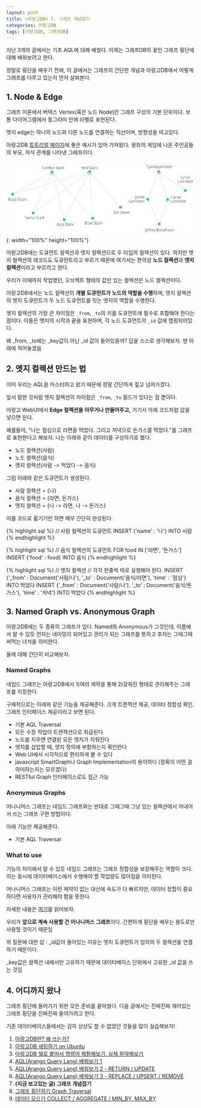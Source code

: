 ```yaml
---
layout: post
title: <아랑고DB> 7. 그래프 개념잡기
categories: 아랑고DB
tags: [아랑고DB, 그래프DB]
---
```

  
<div class="message">
지난 3개의 글에서는 기초 AQL에 대해 배웠다. 이제는 그래프DB의 꽃인 그래프 횡단에 대해 배워보려고 한다.
  
정말로 횡단을 배우기 전에, 이 글에서는 그래프의 간단한 개념과 아랑고DB에서 어떻게 그래프를 다루고 있는지 먼저 살펴본다. 
</div>

## 1. Node & Edge

그래프 이론에서 버텍스 Vertex(혹은 노드 Node)란 그래프 구성의 기본 단위이다. 보통 다이어그램에서 동그라미 안에 라벨로 표현된다. 

엣지 edge는 하나의 노드와 다른 노드를 연결하는 직선이며, 방향성을 띠고있다. 

아랑고DB [튜토리얼 페이지](https://www.arangodb.com/docs/stable/aql/tutorial-traversal.html)에 좋은 예시가 있어 가져왔다. 왕좌의 게임에 나온 주인공들의 부모, 자식 관계를 나타낸 그래프이다.

![Node and Edges](/public/img/arango-graph.png){: width="100%" height="100%"}

아랑고DB에는 도큐먼트 컬렉션과 엣지 컬렉션으로 두 타입의 컬렉션이 있다. 하지만 엣지 컬렉션의 레코드도 도큐먼트라고 부르기 때문에 여기서는 편의성 **노드 컬렉션**과 **엣지 컬렉션**이라고 부르려고 한다.

우리가 이때까지 작업했던, 오브젝트 형태의 값만 있는 컬렉션은 노드 컬렉션이다. 

아랑고DB에서는 노드 컬렉션의 **개별 도큐먼트가 노드의 역할을 수행**하며, 엣지 컬렉션의 엣지 도큐먼트가 두 노드 도큐먼트를 잇는 엣지의 역할을 수행한다.

엣지 컬렉션의 가장 큰 차이점은 `_from`, `_to`의 키를 도큐먼트에 필수로 포함해야 한다는 점이다. 이들은 엣지의 시작과 끝을 표현하며, 각 노드 도큐먼트의 `_id` 값에 맵핑되어있다.

<div class="exclamation">
왜 _from, _to에는 _key값이 아닌 _id 값이 들어있을까? 답을 스스로 생각해보자. 맨 아래에 적어놓겠음
</div>


## 2. 엣지 컬렉션 만드는 법

이미 우리는 AQL을 마스터하고 왔기 때문에 정말 간단하게 짚고 넘어가겠다. 

앞서 말한 것처럼 엣지 컬렉션의 차이점은 `_from`, `_to` 필드가 있다는 점 뿐이다.

아랑고 WebUI에서 **Edge 컬렉션을 아무거나 만들어주고,** 거기서 아래 코드처럼 값을 넣으면 된다.

예를들어, "나는 점심으로 라면을 먹었다. 그리고 저녁으로 돈가스를 먹었다."를 그래프로 표현한다고 해보자. 나는 아래와 같이 데이터를 구성하기로 했다.

- 노드 컬렉션(사람)
- 노드 컬렉션(음식)
- 엣지 컬렉션(사람 -> 먹었다 -> 음식)

그럼 아래와 같은 도큐먼트가 생성된다.

- 사람 컬렉션 = {나}
- 음식 컬렉션 = {라면, 돈가스}
- 엣지 컬렉션 = {나 -> 라면, 나 -> 돈가스}

이를 코드로 옮기기만 하면 매우 간단히 완성된다.

{% highlight sql %}
// 사람 컬렉션의 도큐먼트
INSERT {'name' : '나'} INTO 사람
{% endhighlight %}

{% highlight sql %}
// 음식 컬렉션의 도큐먼트
FOR food IN ['라면', '돈가스']
  INSERT {'food' : food} INTO 음식
{% endhighlight %}

{% highlight sql %}
// 엣지 컬렉션
// 각각 한줄씩 따로 실행해야 된다. 
INSERT {'_from' : Document('사람/나'), '_to' : Document('음식/라면'), 'time' : '점심'} INTO 먹었다
INSERT {'_from' : Document('사람/나'), '_to' : Document('음식/돈가스'), 'time' : '저녁'} INTO 먹었다
{% endhighlight %}


## 3. Named Graph vs. Anonymous Graph

아랑고DB에는 두 종류의 그래프가 있다. Named와 Anonymous가 그것인데, 이름에서 알 수 있듯 전자는 네이밍이 되어있고 관리가 되는 그래프를 뜻하고 후자는 그때그때 써먹는 녀석을 의미한다.

둘에 대해 간단히 비교해보자.

### Named Graphs
네임드 그래프는 아랑고DB에서 1)여러 제약을 통해 2)갖춰진 형태로 관리해주는 그래프를 지칭한다.

구체적으로는 아래와 같은 기능을 제공해준다. 크게 트랜잭션 제공, 데이터 정합성 확인, 그래프 인터페이스 제공이라고 보면 된다.

- 기본 AQL Traversal
- 모든 수정 작업이 트랜잭션으로 취급된다
- 노드를 지우면 연결된 모든 엣지가 지워진다
- 엣지를 삽입할 때, 엣지 정의에 부합하는지 확인한다
- Web UI에서 시각적으로 편리하게 볼 수 있다
- javascript SmartGraph나 Graph Implementation이 용이하다 (정확히 어떤 걸 의미하는지는 모르겠다)
- RESTful Graph 인터페이스로도 접근 가능


### Anonymous Graphs
어나니머스 그래프는 네임드 그래프와는 반대로 그때그때 그냥 있는 컬렉션에서 꺼내어서 쓰는 그래프 구현 방법이다.

아래 기능만 제공해준다.

- 기본 AQL Traversal

### What to use

기능의 차이에서 알 수 있듯 네임드 그래프는 그래프 정합성을 보장해주는 역할이 크다. 이는 동시에 데이터베이스에서 수행해야 할 작업량도 많아짐을 의미한다.

어나니머스 그래프는 이런 제약이 없는 대신에 속도가 더 빠르지만, 데이터 정합이 중요하다면 사용자가 관리해야 함을 뜻한다.

자세한 내용은 [여기](https://www.arangodb.com/docs/stable/graphs.html)를 읽어보자.

우리가 **앞으로 계속 사용할 건 어나니머스 그래프**이다. 간편하게 횡단을 배우는 용도로만 사용할 것이기 때문임


<div class="tip">
위 질문에 대한 답 : _id값이 들어있는 이유는 엣지 도큐먼트가 임의의 두 컬렉션을 연결하기 때문이다. 
  
_key값은 컬렉션 내에서만 고유하기 때문에 데이터베이스 단위에서 고유한 _id 값을 쓰는 것임 
</div>


## 4. 어디까지 왔나

그래프 횡단에 들어가기 위한 모든 준비를 끝마쳤다. 다음 글에서는 진짜진짜 재미있는 그래프 횡단을 진짜진짜 들어가려고 한다.

기존 데이터베이스들에서는 감히 상상도 할 수 없었던 것들을 많이 실습해보자!

  
1. [아랑고DB란? 왜 쓰는가?](https://ud803.github.io/%EC%95%84%EB%9E%91%EA%B3%A0db/2021/10/31/ArangoDB-1-%EC%95%84%EB%9E%91%EA%B3%A0DB-%EC%95%8C%EC%95%84%EB%B3%B4%EA%B8%B0/)
2. [아랑고DB 세팅하기 on Ubuntu](https://ud803.github.io/%EC%95%84%EB%9E%91%EA%B3%A0db/2021/11/02/ArangoDB-2-%EC%95%84%EB%9E%91%EA%B3%A0DB-%EC%84%B8%ED%8C%85%ED%95%98%EA%B8%B0-on-Ubuntu/)
3. [아랑고DB 쉘로 붙어서 명령어 체험해보기, 실체 파악해보기](https://ud803.github.io/%EC%95%84%EB%9E%91%EA%B3%A0db/2021/11/06/ArangoDB-3-%EC%95%84%EB%9E%91%EA%B3%A0DB-%EC%89%98-%EC%82%AC%EC%9A%A9%ED%95%B4%EB%B3%B4%EA%B8%B0/)
4. [AQL(Arango Query Lang) 배워보기 1](https://ud803.github.io/%EC%95%84%EB%9E%91%EA%B3%A0db/2021/11/07/ArangoDB-4-AQL-%EB%B0%B0%EC%9B%8C%EB%B3%B4%EA%B8%B0-1/)
5. [AQL(Arango Query Lang) 배워보기 2 - RETURN / UPDATE](https://ud803.github.io/%EC%95%84%EB%9E%91%EA%B3%A0db/2021/11/10/ArangoDB-5-AQL-%EB%B0%B0%EC%9B%8C%EB%B3%B4%EA%B8%B0-2/)
6. [AQL(Arango Query Lang) 배워보기 3 - REPLACE / UPSERT / REMOVE](https://ud803.github.io/%EC%95%84%EB%9E%91%EA%B3%A0db/2021/11/14/ArangoDB-6-AQL-%EB%B0%B0%EC%9B%8C%EB%B3%B4%EA%B8%B0-3/)
7. **(지금 보고있는 글) 그래프 개념잡기**
8. [그래프 횡단하기 Graph Traversal](https://ud803.github.io/%EC%95%84%EB%9E%91%EA%B3%A0db/2021/12/05/ArangoDB-8-%EA%B7%B8%EB%9E%98%ED%94%84-%ED%9A%A1%EB%8B%A8%ED%95%98%EA%B8%B0-Graph-Traversal/)
9. [데이터 모으기 COLLECT / AGGREGATE / MIN_BY, MAX_BY](https://ud803.github.io/%EC%95%84%EB%9E%91%EA%B3%A0db/2021/12/11/ArangoDB-9-%EB%8D%B0%EC%9D%B4%ED%84%B0-%EB%AA%A8%EC%9C%BC%EA%B8%B0-COLLECT-AGGREGATE-MIN_BY-MAX_BY/)
